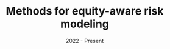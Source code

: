 ---
slug: "methods-equity-aware-risk-methods" # match folder label name
date: "2022 - Present"
topics: ["risk", "equity"]
locations: ["global"]
methods: [ "qualitative-methods", "risk-analysis"]
members: ["sabine-loos"] 
content: ["UR22-EqRisk"]
title: "Methods for equity-aware risk modeling"
thumbnail: ""
description: "" 
---